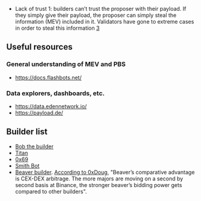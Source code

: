 - Lack of trust 1: builders can’t trust the proposer with their payload. If they simply give their payload, the proposer can simply steal the information (MEV) included in it. Validators have gone to extreme cases in order to steal this information [3](https://ethresear.ch/t/equivocation-attacks-in-mev-boost-and-epbs/15338)


## Useful resources
### General understanding of MEV and PBS
- https://docs.flashbots.net/


### Data explorers, dashboards, etc.
- https://data.edennetwork.io/
- https://payload.de/

## Builder list
- [Bob the builder](https://bobthebuilder.xyz/)
- [Titan](https://www.titanbuilder.xyz/)
- [0x69](https://docs.builder0x69.io/)
- [Smith Bot](https://smithbot.xyz/)
- [Beaver builder](https://beaverbuild.org/). [According to 0xDoug](https://twitter.com/0xdoug/status/1793753550834847839), "Beaver’s comparative advantage is CEX-DEX arbitrage. The more majors are moving on a second by second basis at Binance, the stronger beaver’s bidding power gets compared to other builders". 
